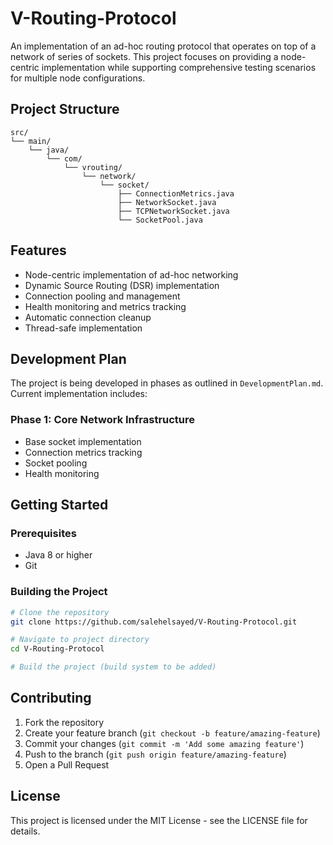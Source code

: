 # V-Routing-Protocol

An implementation of an ad-hoc routing protocol that operates on top of a network of series of sockets. This project focuses on providing a node-centric implementation while supporting comprehensive testing scenarios for multiple node configurations.

## Project Structure

```
src/
└── main/
    └── java/
        └── com/
            └── vrouting/
                └── network/
                    └── socket/
                        ├── ConnectionMetrics.java
                        ├── NetworkSocket.java
                        ├── TCPNetworkSocket.java
                        └── SocketPool.java
```

## Features

- Node-centric implementation of ad-hoc networking
- Dynamic Source Routing (DSR) implementation
- Connection pooling and management
- Health monitoring and metrics tracking
- Automatic connection cleanup
- Thread-safe implementation

## Development Plan

The project is being developed in phases as outlined in `DevelopmentPlan.md`. Current implementation includes:

### Phase 1: Core Network Infrastructure
- Base socket implementation
- Connection metrics tracking
- Socket pooling
- Health monitoring

## Getting Started

### Prerequisites
- Java 8 or higher
- Git

### Building the Project
```bash
# Clone the repository
git clone https://github.com/salehelsayed/V-Routing-Protocol.git

# Navigate to project directory
cd V-Routing-Protocol

# Build the project (build system to be added)
```

## Contributing

1. Fork the repository
2. Create your feature branch (`git checkout -b feature/amazing-feature`)
3. Commit your changes (`git commit -m 'Add some amazing feature'`)
4. Push to the branch (`git push origin feature/amazing-feature`)
5. Open a Pull Request

## License

This project is licensed under the MIT License - see the LICENSE file for details.
